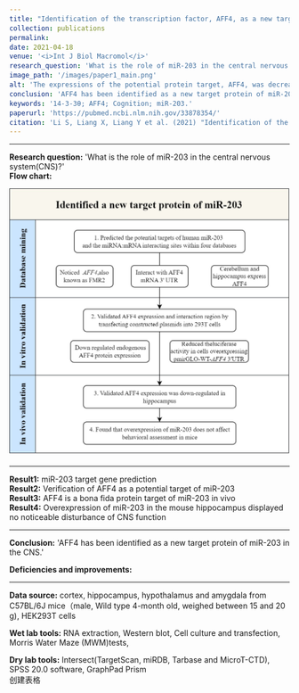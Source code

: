 ```yaml
---
title: "Identification of the transcription factor, AFF4, as a new target of miR-203 in CNS"
collection: publications
permalink: 
date: 2021-04-18
venue: '<i>Int J Biol Macromol</i>'
research_question: 'What is the role of miR-203 in the central nervous system(CNS)?'
image_path: '/images/paper1_main.png'
alt: 'The expressions of the potential protein target, AFF4, was decreased.'
conclusion: 'AFF4 has been identified as a new target protein of miR-203 in the CNS.'
keywords: '14-3-3θ; AFF4; Cognition; miR-203.'
paperurl: 'https://pubmed.ncbi.nlm.nih.gov/33878354/'
citation: 'Li S, Liang X, Liang Y et al. (2021) "Identification of the transcription factor, AFF4, as a new target of miR-203 in CNS"，<i>Int J Biol Macromol</i>.  '
---
```


---
**Research question:** 'What is the role of miR-203 in the central nervous system(CNS)?'
<br>
**Flow chart:** 
<br>
<div style="text-align: center;">
  <img src="/images/publications/paper1_flowchart.jpg" alt="Flow chart" style="width:600px; height:auto; margin-bottom: 5px;">
</div>

---
**Result1:** miR-203 target gene prediction
<br>
**Result2:** Verification of AFF4 as a potential target of miR-203
<br>
**Result3:** AFF4 is a bona fida protein target of miR-203 in vivo
<br>
**Result4:** Overexpression of miR-203 in the mouse hippocampus displayed no noticeable disturbance of CNS function
<br>

---
**Conclusion:** 'AFF4 has been identified as a new target protein of miR-203 in the CNS.'
<br>

**Deficiencies and improvements:**
<br>

---

**Data source:** cortex, hippocampus, hypothalamus and amygdala from C57BL/6J mice（male, Wild type 4-month old, weighed between 15 and 20 g), HEK293T cells 
<br>

**Wet lab tools:** RNA extraction, Western blot, Cell culture and transfection, Morris Water Maze (MWM)tests, 
<br>

**Dry lab tools:**  Intersect(TargetScan, miRDB, Tarbase and MicroT-CTD), SPSS 20.0 software, GraphPad Prism
<br>
创建表格
